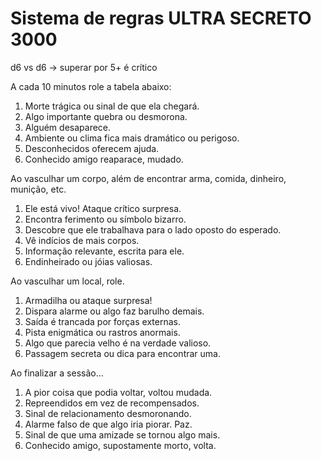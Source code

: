 # Sistema de regras ULTRA SECRETO 3000

d6 vs d6 -> superar por 5+ é crítico

A cada 10 minutos role a tabela abaixo:

1. Morte trágica ou sinal de que ela chegará.
2. Algo importante quebra ou desmorona.
3. Alguém desaparece.
4. Ambiente ou clima fica mais dramático ou perigoso.
5. Desconhecidos oferecem ajuda.
6. Conhecido amigo reaparace, mudado.

Ao vasculhar um corpo, além de encontrar arma, comida, dinheiro, munição, etc.

1. Ele está vivo! Ataque crítico surpresa.
2. Encontra ferimento ou símbolo bizarro.
3. Descobre que ele trabalhava para o lado oposto do esperado.
4. Vê indícios de mais corpos.
5. Informação relevante, escrita para ele.
6. Endinheirado ou jóias valiosas.

Ao vasculhar um local, role.

1. Armadilha ou ataque surpresa!
2. Dispara alarme ou algo faz barulho demais.
3. Saída é trancada por forças externas.
4. Pista enigmática ou rastros anormais.
5. Algo que parecia velho é na verdade valioso.
6. Passagem secreta ou dica para encontrar uma.

Ao finalizar a sessão...

1. A pior coisa que podia voltar, voltou mudada.
2. Repreendidos em vez de recompensados.
3. Sinal de relacionamento desmoronando.
4. Alarme falso de que algo iria piorar. Paz.
5. Sinal de que uma amizade se tornou algo mais.
6. Conhecido amigo, supostamente morto, volta.